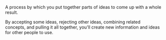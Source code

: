 A process by which you put together parts of ideas to come up with a whole result.

By accepting some ideas, rejecting other ideas, combining related concepts, and pulling it all together, you'll create new information and ideas for other people to use.